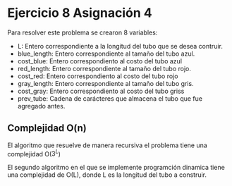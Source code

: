 # Ejercicio 8 Asignación 4

Para resolver este problema se crearon 8 variables:
- L: Entero correspondiente a la longitud del tubo que se desea contruir.
- blue_length: Entero correspondiente al tamaño del tubo azul.
- cost_blue: Entero correspondiento al costo del tubo azul
- red_length: Entero correspondiente al tamaño del tubo rojo.
- cost_red: Entero correspondiento al costo del tubo rojo
- gray_length: Entero correspondiente al tamaño del tubo gris.
- cost_gray: Entero correspondiento al costo del tubo griss
- prev_tube: Cadena de carácteres que almacena el tubo que fue agregado antes.

## Complejidad O(n)

El algoritmo que resuelve de manera recursiva el problema tiene una complejidad O($3^L$)

El segundo algoritmo en el que se implemente programción dinamica tiene una complejidad de O(L), donde L es la longitud del tubo a construir.
